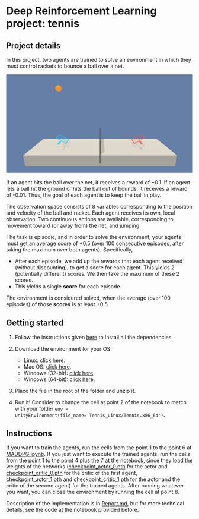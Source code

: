 # Deep Reinforcement Learning project: tennis
## Project details

In this project, two agents are trained to solve an environment in which they must control rackets to bounce a ball over a net.

![tennis environment](images/tennis.png "Tennis environment")

If an agent hits the ball over the net, it receives a reward of +0.1.   If an agent lets a ball hit the ground or hits the ball out of bounds,  it receives a reward of -0.01.  Thus, the goal of each agent is to keep  the ball in play.

The observation space consists of 8 variables corresponding to the  position and velocity of the ball and racket. Each agent receives its  own, local observation.  Two continuous actions are available,  corresponding to movement toward (or away from) the net, and jumping. 

The task is episodic, and in order to solve the environment, your  agents must get an average score of +0.5 (over 100 consecutive episodes, after taking the maximum over both agents). Specifically,

- After each episode, we add up the rewards that each agent received  (without discounting), to get a score for each agent. This yields 2  (potentially different) scores. We then take the maximum of these 2  scores.
- This yields a single **score** for each episode.

The environment is considered solved, when the average (over 100 episodes) of those **scores** is at least +0.5.

## Getting started

1. Follow the instructions given [here](https://github.com/udacity/deep-reinforcement-learning#dependencies) to install all the dependencies.

2. Download the environment for your OS:

   * Linux: [click here](https://s3-us-west-1.amazonaws.com/udacity-drlnd/P3/Tennis/Tennis_Linux.zip).
   * Mac OS: [click here](https://s3-us-west-1.amazonaws.com/udacity-drlnd/P3/Tennis/Tennis.app.zip).
   * Windows (32-bit): [click here](https://s3-us-west-1.amazonaws.com/udacity-drlnd/P3/Tennis/Tennis_Windows_x86.zip).
   * Windows (64-bit): [click here](https://s3-us-west-1.amazonaws.com/udacity-drlnd/P3/Tennis/Tennis_Windows_x86_64.zip).
3. Place the file in the root of the folder and unzip it.

4. Run it! Consider to change the cell at point 2 of the notebook to match with your folder `env = UnityEnvironment(file_name='Tennis_Linux/Tennis.x86_64')`.

## Instructions

If you want to train the agents, run the cells from the point 1 to the point 6 at [MADDPG.ipynb](MADDPG.ipynb). If you just want to execute the trained agents, run the cells from the point 1 to the point 4 plus the 7 at the notebook, since they load the weights of the networks ([checkpoint_actor_0.pth](checkpoint_actor_0.pth) for the actor and [checkpoint_critic_0.pth](checkpoint_critic_0.pth) for the critic of the first agent, [checkpoint_actor_1.pth](checkpoint_actor_1.pth) and [checkpoint_critic_1.pth](checkpoint_critic_1.pth) for the actor and the critic of the second agent) for the trained agents. After running whatever you want, you can close the environment by running the cell at point 8.

Description of the implementation is in [Report.md](Report.md), but for more technical details, see the code at the notebook provided before.